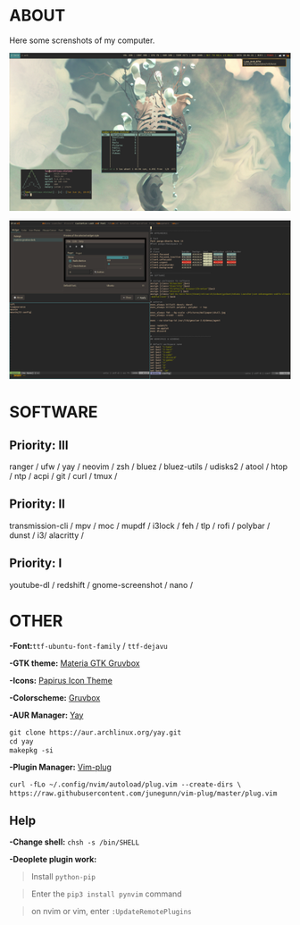 # ABOUT
Here some screnshots of my computer.

![Screenshot-1](/Screenshot/screenshot-1.png)

![Screenshot-2](/Screenshot/screenshot-2.png)

# SOFTWARE
## Priority: III
ranger / ufw / yay / neovim / zsh / bluez / bluez-utils / udisks2 / atool / htop / ntp / acpi / git / curl / tmux /

## Priority: II
transmission-cli / mpv / moc / mupdf / i3lock / feh / tlp / rofi / polybar / dunst / i3/ alacritty /

## Priority: I
youtube-dl / redshift / gnome-screenshot / nano /

# OTHER
**-Font:**`ttf-ubuntu-font-family` / `ttf-dejavu`

**-GTK theme:** [Materia GTK Gruvbox](https://github.com/Kani-dev/Materia-gtk-gruvbox)

**-Icons:** [Papirus Icon Theme](https://github.com/PapirusDevelopmentTeam/papirus-icon-theme/) 

**-Colorscheme:** [Gruvbox](https://github.com/morhetz/gruvbox-contrib)

**-AUR Manager:** [Yay](https://github.com/Jguer/yay)
```
git clone https://aur.archlinux.org/yay.git
cd yay
makepkg -si
```

**-Plugin Manager:** [Vim-plug](https://github.com/junegunn/vim-plug)
```
curl -fLo ~/.config/nvim/autoload/plug.vim --create-dirs \
https://raw.githubusercontent.com/junegunn/vim-plug/master/plug.vim
```

## Help
**-Change shell:** `chsh -s /bin/SHELL`

**-Deoplete plugin work:**

> Install `python-pip`

> Enter the `pip3 install pynvim` command 

> on nvim or vim, enter `:UpdateRemotePlugins`


